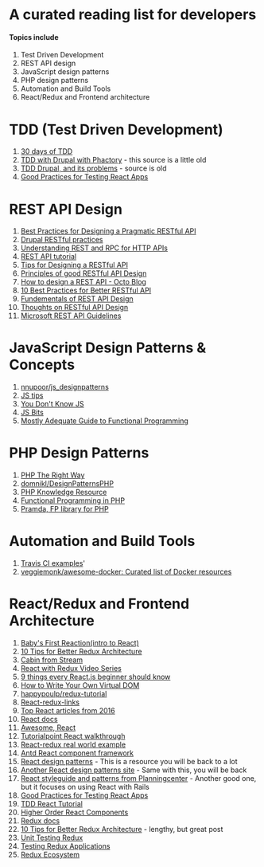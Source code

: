 # A curated reading list for developers
#### Topics include
1. Test Driven Development
2. REST API design
3. JavaScript design patterns
4. PHP design patterns
5. Automation and Build Tools
6. React/Redux and Frontend architecture
 
# TDD (Test Driven Development)
1. [30 days of TDD](http://www.telerik.com/blogs/30-days-tdd-day-one-what-is-tdd)
2. [TDD with Drupal with Phactory](https://github.com/trimbletodd/phactory) - this source is a little old
3. [TDD Drupal, and its problems](https://www.phase2technology.com/blog/test-driven-drupal/) - source is old
4. [Good Practices for Testing React Apps](https://medium.com/@TuckerConnelly/good-practices-for-testing-react-apps-3a64154fa3b1#.kjrosxyn8)

# REST API Design
1. [Best Practices for Designing a Pragmatic RESTful API](http://www.vinaysahni.com/best-practices-for-a-pragmatic-restful-api)
2. [Drupal RESTful practices](https://github.com/RESTful-Drupal/restful)
3. [Understanding REST and RPC for HTTP APIs](https://www.smashingmagazine.com/2016/09/understanding-rest-and-rpc-for-http-apis/)
4. [REST API tutorial](http://www.restapitutorial.com/)
5. [Tips for Designing a RESTful API](http://blog.karbyn.com/articles/tips-building-restful-api/)
6. [Principles of good RESTful API Design](https://codeplanet.io/principles-good-restful-api-design/)
7. [How to design a REST API - Octo Blog](http://blog.octo.com/en/design-a-rest-api/)
8. [10 Best Practices for Better RESTful API](http://blog.mwaysolutions.com/2014/06/05/10-best-practices-for-better-restful-api/)
9. [Fundementals of REST API Design](https://stormpath.com/blog/fundamentals-rest-api-design)
10. [Thoughts on RESTful API Design](https://restful-api-design.readthedocs.io/en/latest/)
11. [Microsoft REST API Guidelines](https://github.com/Microsoft/api-guidelines)

# JavaScript Design Patterns & Concepts
1. [nnupoor/js_designpatterns](https://github.com/nnupoor/js_designpatterns)
2. [JS tips](https://github.com/loverajoel/jstips)
3. [You Don't Know JS](https://github.com/you-dont-need/You-Dont-Need-Javascript)
4. [JS Bits](https://github.com/vasanthk/js-bits)
5. [Mostly Adequate Guide to Functional Programming](https://drboolean.gitbooks.io/mostly-adequate-guide/content/)

# PHP Design Patterns
1. [PHP The Right Way](http://www.phptherightway.com/pages/Functional-Programming.html)
2. [domnikl/DesignPatternsPHP](https://github.com/domnikl/DesignPatternsPHP)
3. [PHP Knowledge Resource](https://wwphp-fb.github.io/learn/)
4. [Functional Programming in PHP](http://www.phptherightway.com/pages/Functional-Programming.html)
5. [Pramda, FP library for PHP](https://github.com/kapolos/pramda)
 
# Automation and Build Tools
1. [Travis CI examples](https://github.com/travis-ci-examples)'
2. [veggiemonk/awesome-docker: Curated list of Docker resources](https://github.com/veggiemonk/awesome-docker)
 
# React/Redux and Frontend Architecture
1. [Baby's First Reaction(intro to React)](https://medium.com/javascript-scene/baby-s-first-reaction-2103348eccdd#.gyr88oksb)
2. [10 Tips for Better Redux Architecture](https://medium.com/javascript-scene/10-tips-for-better-redux-architecture-69250425af44#.2a4zb57mb)
3. [Cabin from Stream](http://cabin.getstream.io/)
4. [React with Redux Video Series](https://www.youtube.com/watch?v=1w-oQ-i1XB8)
5. [9 things every React.js beginner should know](https://camjackson.net/post/9-things-every-reactjs-beginner-should-know)
6. [How to Write Your Own Virtual DOM](https://medium.com/@deathmood/how-to-write-your-own-virtual-dom-ee74acc13060#.5zl6v0j3q)
7. [happypoulp/redux-tutorial](https://github.com/happypoulp/redux-tutorial)
8. [React-redux-links](https://github.com/markerikson/react-redux-links)
9. [Top React articles from 2016](https://medium.mybridge.co/react-js-top-10-articles-of-the-year-v-2017-e95092964e49#.egwhhi175)
10. [React docs](https://facebook.github.io/react/)
11. [Awesome, React](https://github.com/enaqx/awesome-react)
12. [Tutorialpoint React walkthrough](https://www.tutorialspoint.com/reactjs/)
13. [React-redux real world example](https://github.com/gothinkster/react-redux-realworld-example-app)
14. [Antd React component framework](https://ant.design/docs/react/introduce)
15. [React design patterns](https://github.com/krasimir/react-in-patterns) - This is a resource you will be back to a lot
16. [Another React design patterns site](https://github.com/chantastic/reactpatterns.com) - Same with this, you will be back
17. [React styleguide and patterns from Planningcenter](https://github.com/planningcenter/react-patterns) - Another good one, but it focuses on using React with Rails
18. [Good Practices for Testing React Apps](https://medium.com/@TuckerConnelly/good-practices-for-testing-react-apps-3a64154fa3b1#.wiwjbgymj)
19. [TDD React Tutorial](https://www.spencerdixon.com/blog/test-driven-react-tutorial.html)
20. [Higher Order React Components](http://natpryce.com/articles/000814.html)
21. [Redux docs](http://redux.js.org/)
22. [10 Tips for Better Redux Architecture](https://medium.com/javascript-scene/10-tips-for-better-redux-architecture-69250425af44#.oizehvkw7) - lengthy, but great post
23. [Unit Testing Redux](https://www.codementor.io/reactjs/tutorial/redux-unit-test-mocha-mocking)
24. [Testing Redux Applications](http://randycoulman.com/blog/2016/03/15/testing-redux-applications/)
25. [Redux Ecosystem](https://github.com/markerikson/redux-ecosystem-links)
